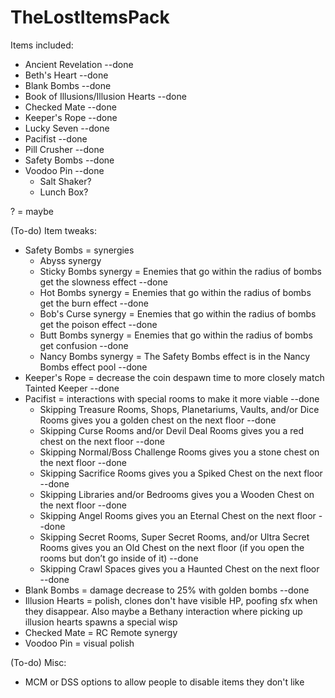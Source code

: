 # TheLostItemsPack

Items included:
- Ancient Revelation --done
- Beth's Heart --done
- Blank Bombs --done
- Book of Illusions/Illusion Hearts --done
- Checked Mate --done
- Keeper's Rope --done
- Lucky Seven --done
- Pacifist --done
- Pill Crusher --done
- Safety Bombs --done
- Voodoo Pin --done
  - Salt Shaker?
  - Lunch Box?

? = maybe

(To-do) Item tweaks:
- Safety Bombs = synergies
  - Abyss synergy
  - Sticky Bombs synergy = Enemies that go within the radius of bombs get the slowness effect --done
  - Hot Bombs synergy = Enemies that go within the radius of bombs get the burn effect --done
  - Bob's Curse synergy = Enemies that go within the radius of bombs get the poison effect --done
  - Butt Bombs synergy = Enemies that go within the radius of bombs get confusion --done
  - Nancy Bombs synergy = The Safety Bombs effect is in the Nancy Bombs effect pool --done
- Keeper's Rope = decrease the coin despawn time to more closely match Tainted Keeper --done
- Pacifist = interactions with special rooms to make it more viable --done
	- Skipping Treasure Rooms, Shops, Planetariums, Vaults, and/or Dice Rooms gives you a golden chest on the next floor --done
	- Skipping Curse Rooms and/or Devil Deal Rooms gives you a red chest on the next floor --done
	- Skipping Normal/Boss Challenge Rooms gives you a stone chest on the next floor --done
	- Skipping Sacrifice Rooms gives you a Spiked Chest on the next floor --done
	- Skipping Libraries and/or Bedrooms gives you a Wooden Chest on the next floor --done
	- Skipping Angel Rooms gives you an Eternal Chest on the next floor --done
	- Skipping Secret Rooms, Super Secret Rooms, and/or Ultra Secret Rooms gives you an Old Chest on the next floor (if you open the rooms but don’t go inside of it) --done
	- Skipping Crawl Spaces gives you a Haunted Chest on the next floor --done
- Blank Bombs = damage decrease to 25% with golden bombs --done
- Illusion Hearts = polish, clones don't have visible HP, poofing sfx when they disappear. Also maybe a Bethany interaction where picking up illusion hearts spawns a special wisp
- Checked Mate = RC Remote synergy
- Voodoo Pin = visual polish

(To-do) Misc:
- MCM or DSS options to allow people to disable items they don't like
